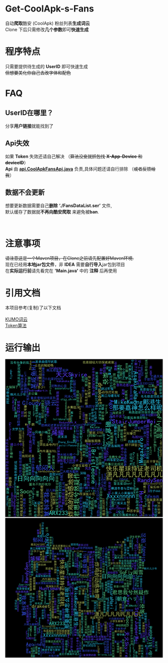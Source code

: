 # Get-CoolApk-s-Fans
自动**爬取**酷安 (CoolApk) 粉丝列表**生成词云**
<br>
Clone 下后只需修改**几个参数**即可**快速生成**


# 程序特点
只需要提供待生成的 **UserID** 即可快速生成
<br>
~~但想要美化你自己去改字体和配色~~
<br>

# FAQ
## UserID在哪里？
分享**用户链接**就能找到了

## Api失效
如果 **Token** 失效还请自己解决 （~~算法没变就抓包找 **X-App-Device** 和 **deviceID**~~）
<br>
**Api** 由 **[api.CoolApkFansApi.java](https://github.com/kineks0-0/Get-CoolApk-s-Fans/blob/master/CoolApkFans/src/api/CoolApkFansApi.java)** 负责,具体问题还请自行排除 （~~或者反馈给我~~）

## 数据不会更新
想要更新数据需要自己**删除** **‘./FansDataList.ser’** 文件,
<br>
默认缓存了数据就**不再向酷安爬取** 来避免被**ban**.



<br>

# 注意事项
~~请注意这是一个Maven项目，在Clone之前请先配置好Maven环境.~~
<br>
现在已经用**本地jar包文件**，非 **IDEA** 需要**自行导入**jar包到项目
<br>
在**实际运行前**请先看完在 **'Main.java'** 中的 **注释** 后再使用

# 引用文档
本项目参考(复制)了以下文档
<br>
<br>
[KUMO词云](https://github.com/kennycason/kumo)
<br>
[Token算法](https://www.jianshu.com/p/0e4f2dc0e919)
<br>


# 运行输出
![KJNvuR.png](https://github.com/kineks0-0/Get-CoolApk-s-Fans/blob/master/CoolApkFans/pic/FansWordCloud.png?raw=true)
![KJUNV0.png](https://github.com/kineks0-0/Get-CoolApk-s-Fans/blob/master/CoolApkFans/pic/FansWordCloudWithImage.png?raw=true)
